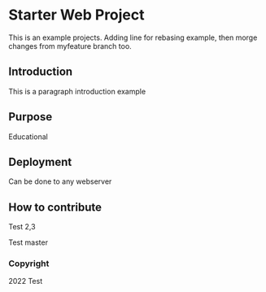 # Starter Web Project

This is an example projects. Adding line for rebasing example, then morge changes from myfeature branch too.

## Introduction

This is a paragraph introduction example

## Purpose

Educational

## Deployment

Can be done to any webserver

## How to contribute

Test 2,3

Test master

### Copyright
2022 Test